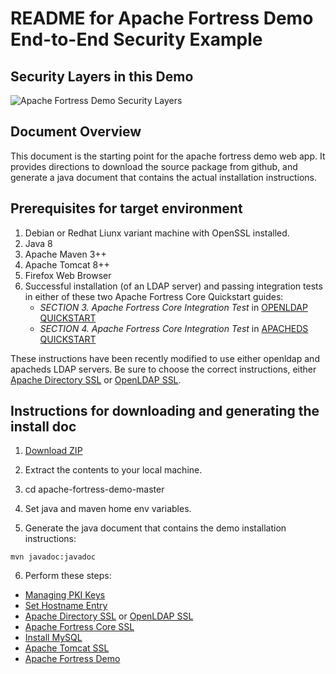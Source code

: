 # README for Apache Fortress Demo End-to-End Security Example

## Security Layers in this Demo
 ![Apache Fortress Demo Security Layers](src/main/javadoc/doc-files/Demo2-Block-Diagram.png  "Apache Fortress Demo")

## Document Overview
 This document is the starting point for the apache fortress demo web app.  It provides directions to download the source package from github, and generate a java document that contains the actual installation instructions.

## Prerequisites for target environment
1. Debian or Redhat Liunx variant machine with OpenSSL installed.
2. Java 8
3. Apache Maven 3++
4. Apache Tomcat 8++
5. Firefox Web Browser
6. Successful installation (of an LDAP server) and passing integration tests in either of these two Apache Fortress Core Quickstart guides:
    * *SECTION 3. Apache Fortress Core Integration Test* in [OPENLDAP QUICKSTART](https://github.com/apache/directory-fortress-core/blob/master/README-QUICKSTART-SLAPD.md)
    * *SECTION 4. Apache Fortress Core Integration Test* in [APACHEDS QUICKSTART](https://github.com/apache/directory-fortress-core/blob/master/README-QUICKSTART-APACHEDS.md)

 These instructions have been recently modified to use either openldap and apacheds LDAP servers.  Be sure to choose the correct instructions, either [Apache Directory SSL](http://shawnmckinney.github.io/apache-fortress-demo/apidocs/doc-files/apache-directory-ssl.html) or [OpenLDAP SSL](http://shawnmckinney.github.io/apache-fortress-demo/apidocs/doc-files/openldap-ssl.html).

## Instructions for downloading and generating the install doc

1. [Download ZIP](https://github.com/shawnmckinney/apache-fortress-demo/archive/master.zip)

2. Extract the contents to your local machine.

3. cd apache-fortress-demo-master

4. Set java and maven home env variables.

5. Generate the java document that contains the demo installation instructions:

 ````maven
 mvn javadoc:javadoc
 ````

6. Perform these steps:
 * [Managing PKI Keys](http://shawnmckinney.github.io/apache-fortress-demo/apidocs/doc-files/keys.html)
 * [Set Hostname Entry](http://shawnmckinney.github.io/apache-fortress-demo/apidocs/doc-files/hosts.html)
 * [Apache Directory SSL](http://shawnmckinney.github.io/apache-fortress-demo/apidocs/doc-files/apache-directory-ssl.html) or [OpenLDAP SSL](http://shawnmckinney.github.io/apache-fortress-demo/apidocs/doc-files/openldap-ssl.html)
 * [Apache Fortress Core SSL](http://shawnmckinney.github.io/apache-fortress-demo/apidocs/doc-files/apache-fortress-core-ssl.html)
 * [Install MySQL](http://shawnmckinney.github.io/apache-fortress-demo/apidocs/doc-files/mysql.html)
 * [Apache Tomcat SSL](http://shawnmckinney.github.io/apache-fortress-demo/apidocs/doc-files/apache-tomcat-ssl.html)
 * [Apache Fortress Demo](http://shawnmckinney.github.io/apache-fortress-demo/apidocs/doc-files/apache-fortress-demo.html)
